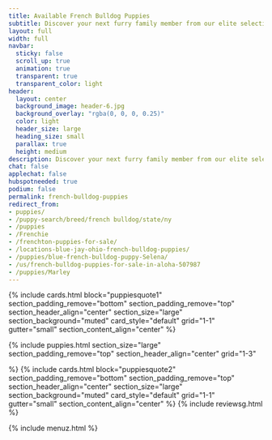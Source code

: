 ```yaml
---
title: Available French Bulldog Puppies
subtitle: Discover your next furry family member from our elite selection of French Bulldog puppies. Raised with love and care, ready for their forever homes!. 
layout: full
width: full
navbar:
  sticky: false
  scroll_up: true
  animation: true
  transparent: true
  transparent_color: light
header:
  layout: center
  background_image: header-6.jpg
  background_overlay: "rgba(0, 0, 0, 0.25)"
  color: light
  header_size: large
  heading_size: small
  parallax: true
  height: medium
description: Discover your next furry family member from our elite selection of French Bulldog puppies. Raised with love and care, ready for their forever homes!
chat: false
applechat: false
hubspotneeded: true
podium: false
permalink: french-bulldog-puppies
redirect_from: 
- puppies/
- /puppy-search/breed/french bulldog/state/ny
- /puppies
- /Frenchie
- /frenchton-puppies-for-sale/
- /locations-blue-jay-ohio-french-bulldog-puppies/
- /puppies/blue-french-bulldog-puppy-Selena/
- /us/french-bulldog-puppies-for-sale-in-aloha-507987
- /puppies/Marley
---
```


{% include cards.html 
  block="puppiesquote1" 
  section_padding_remove="bottom"
  section_padding_remove="top"
  section_header_align="center"
  section_size="large"
  section_background="muted"
  card_style="default"
  grid="1-1"
  gutter="small"
  section_content_align="center"
%}

{% include puppies.html 
  section_size="large"
  section_padding_remove="top"
  section_header_align="center"
  grid="1-3"

%}
{% include cards.html 
  block="puppiesquote2" 
  section_padding_remove="bottom"
  section_padding_remove="top"
  section_header_align="center"
  section_size="large"
  section_background="muted"
  card_style="default"
  grid="1-1"
  gutter="small"
  section_content_align="center"
%}
{% include reviewsg.html %}

{% include menuz.html %}